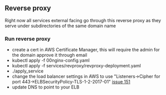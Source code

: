 ## Reverse proxy
Right now all services external facing go through this reverse proxy as they serve under subdirectories of the same domain name

### Run reverse proxy
- create a cert in AWS Certificate Manager, this will require the admin for the domain approve it through email
- kubectl apply -f 00nginx-config.yaml
- kubectl apply -f services/revproxy/revproxy-deployment.yaml
- ./apply_service
- change the load balancer settings in AWS to use "Listeners->Cipher for port 443->ELBSecurityPolicy-TLS-1-2-2017-01" [issue 151](https://github.com/kubernetes/kubernetes/issues/43744)
- update DNS to point to your ELB

